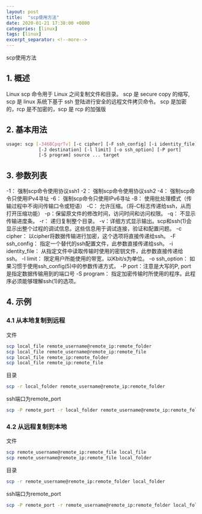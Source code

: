 ```yaml
---
layout: post
title:  "scp使用方法"
date: 2020-01-21 17:38:00 +0800
categories: [linux]
tags: [linux]
excerpt_separator: <!--more-->
---
```

scp使用方法
<!--more-->

## 1. 概述

Linux scp 命令用于 Linux 之间复制文件和目录。
scp 是 secure copy 的缩写, scp 是 linux 系统下基于 ssh 登陆进行安全的远程文件拷贝命令。
scp 是加密的，rcp 是不加密的，scp 是 rcp 的加强版

## 2. 基本用法

```bash
usage: scp [-346BCpqrTv] [-c cipher] [-F ssh_config] [-i identity_file]
            [-J destination] [-l limit] [-o ssh_option] [-P port]
            [-S program] source ... target
```

## 3. 参数列表

-1： 强制scp命令使用协议ssh1
-2： 强制scp命令使用协议ssh2
-4： 强制scp命令只使用IPv4寻址
-6： 强制scp命令只使用IPv6寻址
-B： 使用批处理模式（传输过程中不询问传输口令或短语）
-C： 允许压缩。（将-C标志传递给ssh，从而打开压缩功能）
-p：保留原文件的修改时间，访问时间和访问权限。
-q： 不显示传输进度条。
-r： 递归复制整个目录。
-v：详细方式显示输出。scp和ssh(1)会显示出整个过程的调试信息。这些信息用于调试连接，验证和配置问题。
-c cipher： 以cipher将数据传输进行加密，这个选项将直接传递给ssh。
-F ssh_config： 指定一个替代的ssh配置文件，此参数直接传递给ssh。
-i identity_file： 从指定文件中读取传输时使用的密钥文件，此参数直接传递给ssh。
-l limit： 限定用户所能使用的带宽，以Kbit/s为单位。
-o ssh_option： 如果习惯于使用ssh_config(5)中的参数传递方式，
-P port：注意是大写的P, port是指定数据传输用到的端口号
-S program： 指定加密传输时所使用的程序。此程序必须能够理解ssh(1)的选项。

## 4. 示例

### 4.1 从本地复制到远程

文件
```bash
scp local_file remote_username@remote_ip:remote_folder 
scp local_file remote_username@remote_ip:remote_file 
scp local_file remote_ip:remote_folder 
scp local_file remote_ip:remote_file 
```

目录
```bash
scp -r local_folder remote_username@remote_ip:remote_folder
```

ssh端口为remote_port
```bash
scp -P remote_port -r local_folder remote_username@remote_ip:remote_folder
```

### 4.2 从远程复制到本地

文件
```bash
scp remote_username@remote_ip:remote_file local_file
scp remote_username@remote_ip:remote_file local_folder
```

目录
```bash
scp -r remote_username@remote_ip:remote_folder local_folder
```

ssh端口为remote_port
```bash
scp -P remote_port -r remote_username@remote_ip:remote_folder local_folder
```